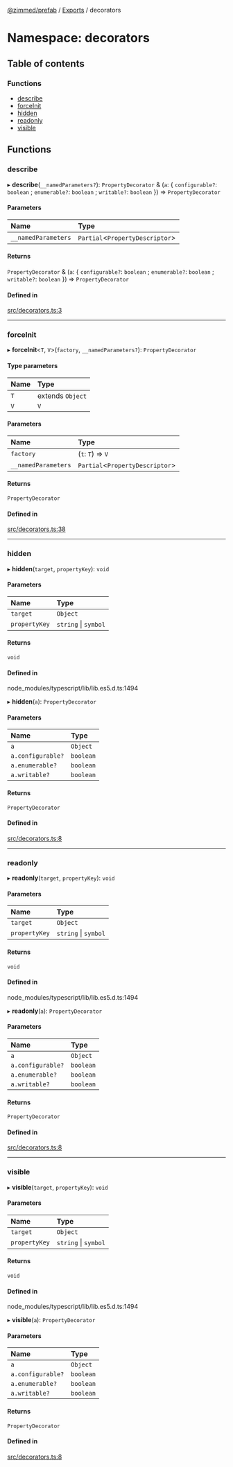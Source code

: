 [@zimmed/prefab](../README.md) / [Exports](../modules.md) / decorators

# Namespace: decorators

## Table of contents

### Functions

- [describe](decorators.md#describe)
- [forceInit](decorators.md#forceinit)
- [hidden](decorators.md#hidden)
- [readonly](decorators.md#readonly)
- [visible](decorators.md#visible)

## Functions

### describe

▸ **describe**(`__namedParameters?`): `PropertyDecorator` & (`a`: { `configurable?`: `boolean` ; `enumerable?`: `boolean` ; `writable?`: `boolean`  }) => `PropertyDecorator`

#### Parameters

| Name | Type |
| :------ | :------ |
| `__namedParameters` | `Partial`<`PropertyDescriptor`\> |

#### Returns

`PropertyDecorator` & (`a`: { `configurable?`: `boolean` ; `enumerable?`: `boolean` ; `writable?`: `boolean`  }) => `PropertyDecorator`

#### Defined in

[src/decorators.ts:3](https://github.com/zimmed/prefab/blob/bcf9898/src/decorators.ts#L3)

___

### forceInit

▸ **forceInit**<`T`, `V`\>(`factory`, `__namedParameters?`): `PropertyDecorator`

#### Type parameters

| Name | Type |
| :------ | :------ |
| `T` | extends `Object` |
| `V` | `V` |

#### Parameters

| Name | Type |
| :------ | :------ |
| `factory` | (`t`: `T`) => `V` |
| `__namedParameters` | `Partial`<`PropertyDescriptor`\> |

#### Returns

`PropertyDecorator`

#### Defined in

[src/decorators.ts:38](https://github.com/zimmed/prefab/blob/bcf9898/src/decorators.ts#L38)

___

### hidden

▸ **hidden**(`target`, `propertyKey`): `void`

#### Parameters

| Name | Type |
| :------ | :------ |
| `target` | `Object` |
| `propertyKey` | `string` \| `symbol` |

#### Returns

`void`

#### Defined in

node_modules/typescript/lib/lib.es5.d.ts:1494

▸ **hidden**(`a`): `PropertyDecorator`

#### Parameters

| Name | Type |
| :------ | :------ |
| `a` | `Object` |
| `a.configurable?` | `boolean` |
| `a.enumerable?` | `boolean` |
| `a.writable?` | `boolean` |

#### Returns

`PropertyDecorator`

#### Defined in

[src/decorators.ts:8](https://github.com/zimmed/prefab/blob/bcf9898/src/decorators.ts#L8)

___

### readonly

▸ **readonly**(`target`, `propertyKey`): `void`

#### Parameters

| Name | Type |
| :------ | :------ |
| `target` | `Object` |
| `propertyKey` | `string` \| `symbol` |

#### Returns

`void`

#### Defined in

node_modules/typescript/lib/lib.es5.d.ts:1494

▸ **readonly**(`a`): `PropertyDecorator`

#### Parameters

| Name | Type |
| :------ | :------ |
| `a` | `Object` |
| `a.configurable?` | `boolean` |
| `a.enumerable?` | `boolean` |
| `a.writable?` | `boolean` |

#### Returns

`PropertyDecorator`

#### Defined in

[src/decorators.ts:8](https://github.com/zimmed/prefab/blob/bcf9898/src/decorators.ts#L8)

___

### visible

▸ **visible**(`target`, `propertyKey`): `void`

#### Parameters

| Name | Type |
| :------ | :------ |
| `target` | `Object` |
| `propertyKey` | `string` \| `symbol` |

#### Returns

`void`

#### Defined in

node_modules/typescript/lib/lib.es5.d.ts:1494

▸ **visible**(`a`): `PropertyDecorator`

#### Parameters

| Name | Type |
| :------ | :------ |
| `a` | `Object` |
| `a.configurable?` | `boolean` |
| `a.enumerable?` | `boolean` |
| `a.writable?` | `boolean` |

#### Returns

`PropertyDecorator`

#### Defined in

[src/decorators.ts:8](https://github.com/zimmed/prefab/blob/bcf9898/src/decorators.ts#L8)

